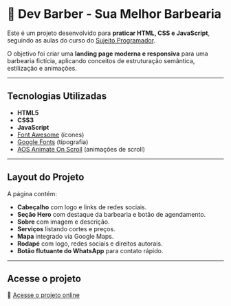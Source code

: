 # 💈 Dev Barber - Sua Melhor Barbearia

Este é um projeto desenvolvido para **praticar HTML, CSS e JavaScript**, seguindo as aulas do curso do [Sujeito Programador](https://sujeitoprogramador.com/).  

O objetivo foi criar uma **landing page moderna e responsiva** para uma barbearia fictícia, aplicando conceitos de estruturação semântica, estilização e animações.

---

## Tecnologias Utilizadas

- **HTML5**  
- **CSS3**  
- **JavaScript**  
- [Font Awesome](https://fontawesome.com/) (ícones)  
- [Google Fonts](https://fonts.google.com/) (tipografia)  
- [AOS Animate On Scroll](https://michalsnik.github.io/aos/) (animações de scroll)  

---

## Layout do Projeto

A página contém:  
- **Cabeçalho** com logo e links de redes sociais.  
- **Seção Hero** com destaque da barbearia e botão de agendamento.  
- **Sobre** com imagem e descrição.  
- **Serviços** listando cortes e preços.  
- **Mapa** integrado via Google Maps.  
- **Rodapé** com logo, redes sociais e direitos autorais.  
- **Botão flutuante do WhatsApp** para contato rápido.  

---

## Acesse o projeto

🔗 [Acesse o projeto online](https://dev-barber-eta.vercel.app/)

